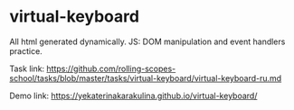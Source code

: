 # virtual-keyboard

All html generated dynamically. JS: DOM manipulation and event handlers practice.

Task link: https://github.com/rolling-scopes-school/tasks/blob/master/tasks/virtual-keyboard/virtual-keyboard-ru.md

Demo link: https://yekaterinakarakulina.github.io/virtual-keyboard/